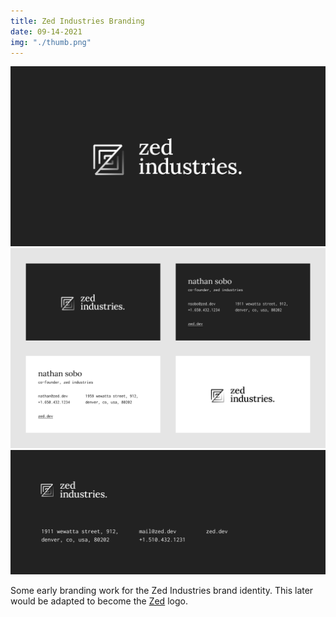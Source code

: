 ```yaml
---
title: Zed Industries Branding
date: 09-14-2021
img: "./thumb.png"
---
```


![](./logo.png)
![](./zi_cards.png)
![](./zi_digital_letterhead.png)

Some early branding work for the Zed Industries brand identity. This later would be adapted to become the [Zed](zed.dev) logo.
